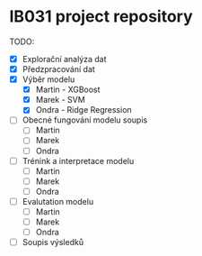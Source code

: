 # IB031 project repository

TODO:

- [X] Explorační analýza dat
- [X] Předzpracování dat
- [X] Výběr modelu
    - [X] Martin - XGBoost
    - [X] Marek - SVM
    - [X] Ondra  - Ridge Regression
- [ ] Obecné fungování modelu soupis
    - [ ] Martin
    - [ ] Marek
    - [ ] Ondra
- [ ] Trénink a interpretace modelu
    - [ ] Martin
    - [ ] Marek
    - [ ] Ondra
- [ ] Evalutation modelu
    - [ ] Martin
    - [ ] Marek
    - [ ] Ondra
- [ ] Soupis výsledků
